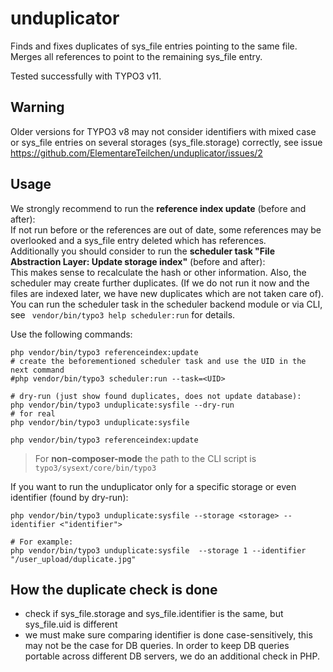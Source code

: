 # unduplicator
Finds and fixes duplicates of sys_file entries pointing to the same file. Merges all references to point to the remaining sys_file entry.

Tested successfully with TYPO3 v11.

## Warning
Older versions for TYPO3 v8 may not consider identifiers with mixed case or sys_file
entries on several storages (sys_file.storage) correctly, see issue https://github.com/ElementareTeilchen/unduplicator/issues/2

## Usage
We strongly recommend to run the **reference index update** (before and after):  
If not run before or the references are out of date, some references may be overlooked and a sys_file entry deleted which has references.  
Additionally you should consider to run the **scheduler task "File Abstraction Layer: Update storage index"** (before and after):  
This makes sense to recalculate the hash or other information. Also, the scheduler may create further duplicates. (If we do not run it now and the files are indexed later, we have new duplicates which are not taken care of).  
You can run the scheduler task in the scheduler backend module or via CLI, see ` vendor/bin/typo3 help scheduler:run` for details.

Use the following commands:

```
php vendor/bin/typo3 referenceindex:update
# create the beforementioned scheduler task and use the UID in the next command
#php vendor/bin/typo3 scheduler:run --task=<UID>

# dry-run (just show found duplicates, does not update database):
php vendor/bin/typo3 unduplicate:sysfile --dry-run
# for real
php vendor/bin/typo3 unduplicate:sysfile

php vendor/bin/typo3 referenceindex:update
```
> For **non-composer-mode** the path to the CLI script is `typo3/sysext/core/bin/typo3`
> 
> 
If you want to run the unduplicator only for a specific storage or even identifier (found by dry-run):

```
php vendor/bin/typo3 unduplicate:sysfile --storage <storage> --identifier <"identifier">

# For example:
php vendor/bin/typo3 unduplicate:sysfile  --storage 1 --identifier "/user_upload/duplicate.jpg" 
```

## How the duplicate check is done

* check if sys_file.storage and sys_file.identifier is the same, but sys_file.uid is different
* we must make sure comparing identifier is done case-sensitively, this may not be the case for DB queries. In order to keep DB queries portable across different DB servers, we do an additional check in PHP.


